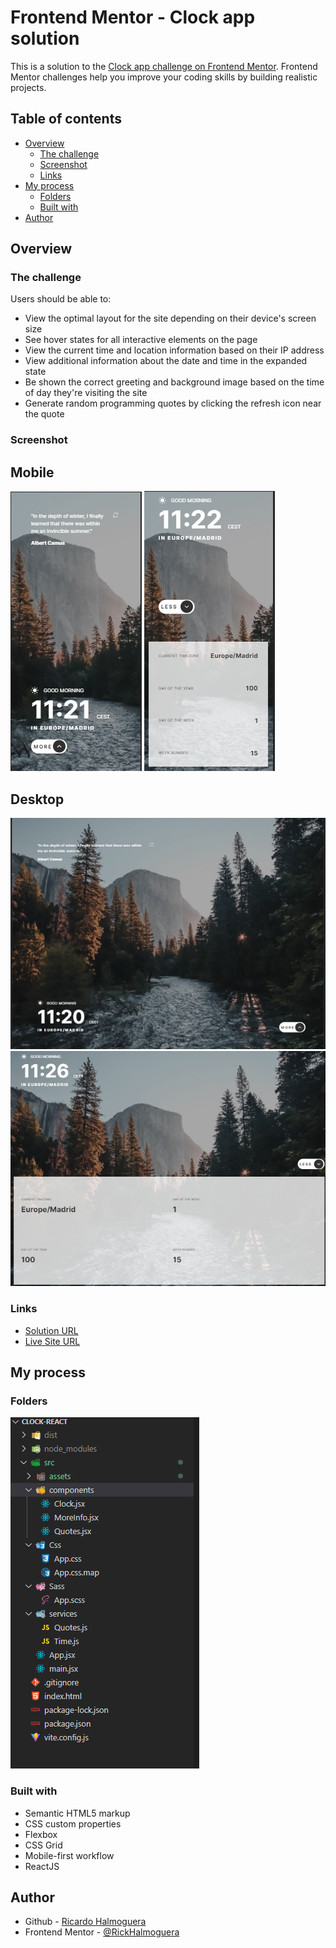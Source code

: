 # Frontend Mentor - Clock app solution

This is a solution to the [Clock app challenge on Frontend Mentor](https://www.frontendmentor.io/challenges/clock-app-LMFaxFwrM). Frontend Mentor challenges help you improve your coding skills by building realistic projects. 

## Table of contents

- [Overview](#overview)
  - [The challenge](#the-challenge)
  - [Screenshot](#screenshot)
  - [Links](#links)
- [My process](#my-process)
  - [Folders](#folders)
  - [Built with](#built-with)
- [Author](#author)

## Overview

### The challenge

Users should be able to:

- View the optimal layout for the site depending on their device's screen size
- See hover states for all interactive elements on the page
- View the current time and location information based on their IP address
- View additional information about the date and time in the expanded state
- Be shown the correct greeting and background image based on the time of day they're visiting the site
- Generate random programming quotes by clicking the refresh icon near the quote

### Screenshot
## Mobile
![](./src/assets/screenShootMobile.png)
![](./src/assets/mobileOpen.png)

## Desktop

![](./src/assets/screenShootDesktop.png)
![](./src/assets/desktopOpen.png)

### Links

- [Solution URL](https://www.frontendmentor.io/solutions/clock-app-in-vanilla-js-em9eiKBl1S)
- [Live Site URL](https://rickhalmoguera.github.io/CLOCK-REACT/)

## My process

### Folders

![](./src/assets/folders.png)

### Built with

- Semantic HTML5 markup
- CSS custom properties
- Flexbox
- CSS Grid
- Mobile-first workflow
- ReactJS

## Author

- Github - [Ricardo Halmoguera](https://github.com/RickHalmoguera)
- Frontend Mentor - [@RickHalmoguera](https://www.frontendmentor.io/profile/RickHalmoguera)
